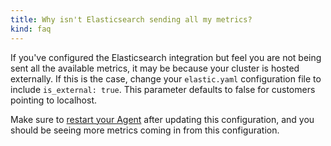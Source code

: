 ```yaml
---
title: Why isn't Elasticsearch sending all my metrics?
kind: faq
---
```


If you've configured the Elasticsearch integration but feel you are not being sent all the available metrics, it may be because your cluster is hosted externally.
If this is the case, change your `elastic.yaml` configuration file to include `is_external: true`. This parameter defaults to false for customers pointing to localhost.

Make sure to [restart your Agent](/agent/faq/start-stop-restart-the-datadog-agent) after updating this configuration, and you should be seeing more metrics coming in from this configuration.